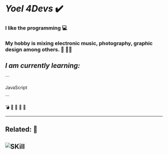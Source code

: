 # *Yoel 4Devs* :heavy_check_mark:

### I like the **programming** :computer:

### My hobby is mixing electronic music, photography, graphic design among others. :musical_keyboard: :musical_score::bicyclist:

## *I am currently learning:* 
´´´

JavaScript

´´´

:bomb: :open_file_folder: :email: :key: :date:

---
## Related: :pushpin:

![SKill]("/img/Yoel-4devs.png")
---


